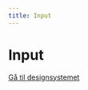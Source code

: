 ```yaml
---
title: Input
---
```


# Input

<Story>
<a class="ds-link ds-link--accent" href="https://designsystemet.no/?=597">Gå til designsystemet</a>
</Story>